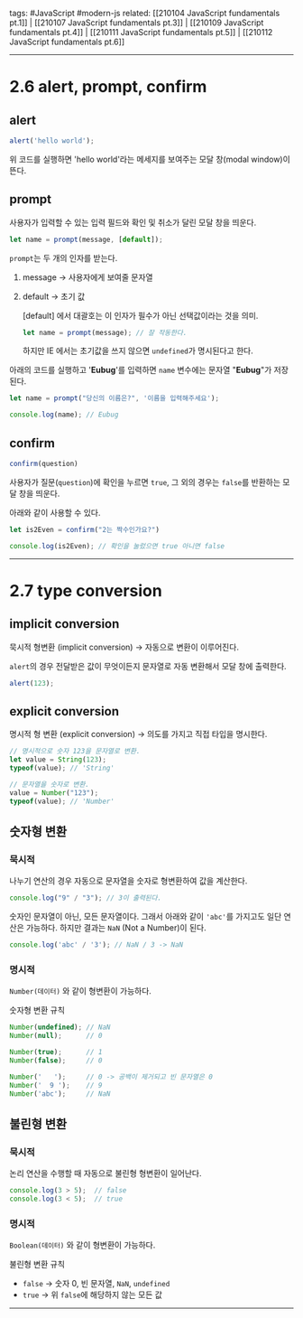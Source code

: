 tags: #JavaScript #modern-js
related: [[210104 JavaScript fundamentals pt.1]] | [[210107 JavaScript fundamentals pt.3]] | [[210109 JavaScript fundamentals pt.4]] | [[210111 JavaScript fundamentals pt.5]] | [[210112 JavaScript fundamentals pt.6]]

<hr />

# 2.6 alert, prompt, confirm

## alert

```jsx
alert('hello world');
```

위 코드를 실행하면 'hello world'라는 메세지를 보여주는 모달 창(modal window)이 뜬다.

## prompt

사용자가 입력할 수 있는 입력 필드와 확인 및 취소가 달린 모달 창을 띄운다.

```jsx
let name = prompt(message, [default]);
```

`prompt`는 두 개의 인자를 받는다.

1.  message → 사용자에게 보여줄 문자열
    
2.  default → 초기 값
    
    \[default\] 에서 대괄호는 이 인자가 필수가 아닌 선택값이라는 것을 의미.
    
    ```jsx
    let name = prompt(message); // 잘 작동한다.
    ```
    
    하지만 IE 에서는 초기값을 쓰지 않으면 `undefined`가 명시된다고 한다.
    

아래의 코드를 실행하고 '**Eubug**'를 입력하면 `name` 변수에는 문자열 "**Eubug**"가 저장된다.

```jsx
let name = prompt("당신의 이름은?", '이름을 입력해주세요');

console.log(name); // Eubug
```

## confirm

```jsx
confirm(question)
```

사용자가 질문(`question`)에 확인을 누르면 `true`, 그 외의 경우는 `false`를 반환하는 모달 창을 띄운다.

아래와 같이 사용할 수 있다.

```jsx
let is2Even = confirm("2는 짝수인가요?")

console.log(is2Even); // 확인을 눌렀으면 true 아니면 false
```

---

# 2.7 type conversion

## implicit conversion

묵시적 형변환 (implicit conversion) → 자동으로 변환이 이루어진다.

`alert`의 경우 전달받은 값이 무엇이든지 문자열로 자동 변환해서 모달 창에 출력한다.

```jsx
alert(123);
```

## explicit conversion

명시적 형 변환 (explicit conversion) → 의도를 가지고 직접 타입을 명시한다.

```jsx
// 명시적으로 숫자 123을 문자열로 변환.
let value = String(123);
typeof(value); // 'String'

// 문자열을 숫자로 변환.
value = Number("123");
typeof(value); // 'Number'
```

## 숫자형 변환

### 묵시적

나누기 연산의 경우 자동으로 문자열을 숫자로 형변환하여 값을 계산한다.

```jsx
console.log("9" / "3"); // 3이 출력된다.
```

숫자인 문자열이 아닌, 모든 문자열이다. 그래서 아래와 같이 `'abc'`를 가지고도 일단 연산은 가능하다. 하지만 결과는 `NaN` (Not a Number)이 된다.

```jsx
console.log('abc' / '3'); // NaN / 3 -> NaN
```

### 명시적

`Number(데이터)` 와 같이 형변환이 가능하다.

숫자형 변환 규칙

```jsx
Number(undefined); // NaN
Number(null);      // 0

Number(true);      // 1
Number(false);     // 0

Number('   ');     // 0 -> 공백이 제거되고 빈 문자열은 0
Number('  9 ');    // 9
Number('abc');     // NaN
```

## 불린형 변환

### 묵시적

논리 연산을 수행할 때 자동으로 불린형 형변환이 일어난다.

```jsx
console.log(3 > 5);  // false
console.log(3 < 5);  // true
```

### 명시적

`Boolean(데이터)` 와 같이 형변환이 가능하다.

불린형 변환 규칙

-   `false` → 숫자 0, 빈 문자열, `NaN`, `undefined`
-   `true` → 위 `false`에 해당하지 않는 모든 값

---